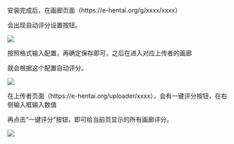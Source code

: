 <p>安装完成后，在画廊页面（https://e-hentai.org/g/xxxx/xxxx）</p>

<p>会出现自动评分设置按钮。</p>

<img src="https://pic.rmb.bdstatic.com/bjh/3cadca405b7be60480685a4de1494dac.png">

<p></p>

<p>按照格式输入配置，再确定保存即可，之后在进入对应上传者的画廊</p>

<p>就会根据这个配置自动评分。</p>

<img src="https://pic.rmb.bdstatic.com/bjh/ba367b3630e6f20487ae9a19f4da0912.png">

<p></p>

<p>在上传者页面（https://e-hentai.org/uploader/xxxx），会有一键评分按钮，在右侧输入框输入数值</p>

<p>再点击&ldquo;一键评分&rdquo;按钮，即可给当前页显示的所有画廊评分。</p>

<img src="https://pic.rmb.bdstatic.com/bjh/3e49d5c9e85652a8e085d2d7aff9e18e.png">